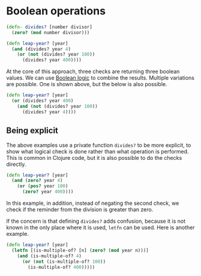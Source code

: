 # Boolean operations

```clojure
(defn- divides? [number divisor]
  (zero? (mod number divisor)))

(defn leap-year? [year]
  (and (divides? year 4)
    (or (not (divides? year 100))
      (divides? year 400))))
```

At the core of this approach, three checks are returning three boolean values.
We can use [Boolean logic](https://en.wikipedia.org/wiki/Boolean_algebra) to combine the results. Multiple variations are possible. One is shown above, but the below is also possible.

```clojure
(defn leap-year? [year]
  (or (divides? year 400)
    (and (not (divides? year 100))
      (divides? year 4))))
```

## Being explicit

The above examples use a private function `divides?` to be more explicit, to show what logical check is done rather than what operation is performed.
This is common in Clojure code, but it is also possible to do the checks directly.

```clojure
(defn leap-year? [year]
  (and (zero? year 4)
    (or (pos? year 100)
      (zero? year 400))))
```

In this example, in addition, instead of negating the second check, we check if the reminder from the division is greater than zero.

If the concern is that defining `divides?` adds confusion, because it is not known in the only place where it is used, `letfn` can be used. Here is another example.

```clojure
(defn leap-year? [year]
  (letfn [(is-multiple-of? [n] (zero? (mod year n)))]
    (and (is-multiple-of? 4)
      (or (not (is-multiple-of? 100))
        (is-multiple-of? 400)))))
```
